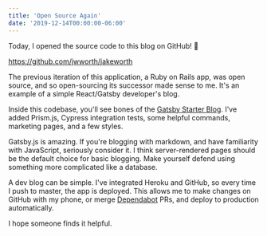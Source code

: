 ```yaml
---
title: 'Open Source Again'
date: '2019-12-14T00:00:00-06:00'
---
```


Today, I opened the source code to this blog on GitHub! 🎉

https://github.com/jwworth/jakeworth

The previous iteration of this application, a Ruby on Rails app, was open
source, and so open-sourcing its successor made sense to me. It's an example of
a simple React/Gatsby developer's blog.

Inside this codebase, you'll see bones of the [Gatsby Starter
Blog](https://github.com/gatsbyjs/gatsby-starter-blog). I've added Prism.js,
Cypress integration tests, some helpful commands, marketing pages, and a few
styles.

Gatsby.js is amazing. If you're blogging with markdown, and have familiarity
with JavaScript, seriously consider it. I think server-rendered pages should be
the default choice for basic blogging. Make yourself defend using
something more complicated like a database.

A dev blog can be simple. I've integrated Heroku and GitHub, so every time I
push to master, the app is deployed. This allows me to make changes on GitHub
with my phone, or merge [Dependabot](https://dependabot.com/) PRs, and deploy
to production automatically.

I hope someone finds it helpful.
